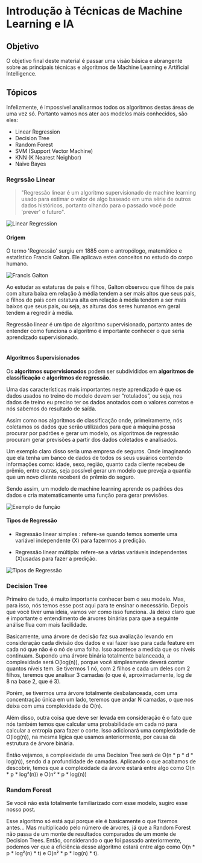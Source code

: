 # Introdução à Técnicas de Machine Learning e IA

## Objetivo

O objetivo final deste material é passar uma visão básica e abrangente sobre as principais técnicas e algoritmos de Machine Learning e Artificial Intelligence.

## Tópicos

Infelizmente, é impossível analisarmos todos os algoritmos destas áreas de uma vez só. Portanto vamos nos ater aos modelos mais conhecidos, são eles:

- Linear Regression
- Decision Tree
- Random Forest
- SVM (Support Vector Machine)
- KNN (K Nearest Neighbor)
- Naive Bayes

### Regrssão Linear

>"Regressão linear é um algoritmo supervisionado de machine learning usado para estimar o valor de algo baseado em uma série de outros dados históricos, portanto olhando para o passado você pode 'prever' o futuro".

![Linear Regression](https://miro.medium.com/max/1400/1*JplJixyQxHTRwQvqP7eDrQ.gif)
#### Origem

O termo 'Regressão' surgiu em 1885 com o antropólogo, matemático e estatístico Francis Galton. Ele aplicava estes conceitos no estudo do corpo humano.

![Francis Galton](https://miro.medium.com/max/386/0*2dl-pJMeOc0F-A5R)

Ao estudar as estaturas de pais e filhos, Galton observou que filhos de pais com altura baixa em relação à média tendem a ser mais altos que seus pais, e filhos de pais com estatura alta em relação à média tendem a ser mais baixos que seus pais, ou seja, as alturas dos seres humanos em geral tendem a regredir à média.

Regressão linear é um tipo de algoritmo supervisionado, portanto antes de entender como funciona o algoritmo é importante conhecer o que seria aprendizado supervisionado.
</br>
</br>

#### Algoritmos Supervisionados

Os **algoritmos supervisionados** podem ser subdivididos em **algoritmos de classificação** e **algoritmos de regressão**.

Uma das características mais importantes neste aprendizado é que os dados usados no treino do modelo devem ser “rotulados”, ou seja, nos dados de treino eu preciso ter os dados anotados com o valores corretos e nós sabemos do resultado de saída.

Assim como nos algoritmos de classificação onde, primeiramente, nós coletamos os dados que serão utilizados para que a máquina possa procurar por padrões e gerar um modelo, os algoritmos de regressão procuram gerar previsões a partir dos dados coletados e analisados.

Um exemplo claro disso seria uma empresa de seguros. Onde imaginando que ela tenha um banco de dados de todos os seus usuários contendo informações como: idade, sexo, região, quanto cada cliente recebeu de prêmio, entre outras, seja possível gerar um modelo que preveja a quantia que um novo cliente receberá de prêmio do seguro.

Sendo assim, um modelo de machine learning aprende os padrões dos dados e cria matematicamente uma função para gerar previsões.

![Exemplo de função](https://miro.medium.com/max/1288/0*yylfN9osCM_tKhw_)
</br>

#### Tipos de Regressão

- Regressão linear simples : refere-se quando temos somente uma variável independente (X) para fazermos a predição.

- Regressão linear múltipla: refere-se a várias variáveis independentes (X)usadas para fazer a predição.

![Tipos de Regressão](https://miro.medium.com/max/1400/1*kYeEvedeSMcI2ppvLSDaKw.png)

### Decision Tree

Primeiro de tudo, é muito importante conhecer bem o seu modelo. Mas, para isso, nós temos esse post aqui para te ensinar o necessário. Depois que você tiver uma ideia, vamos ver como isso funciona. Já deixo claro que é importante o entendimento de árvores binárias para que a seguinte análise flua com mais facilidade.

Basicamente, uma árvore de decisão faz sua avaliação levando em consideração cada divisão dos dados e vai fazer isso para cada feature em cada nó que não é o nó de uma folha. Isso acontece a medida que os níveis continuam. Supondo uma árvore binária totalmente balanceada, a complexidade será O(log(n)), porque você simplesmente deverá contar quantos níveis tem. Se tivermos 1 nó, com 2 filhos e cada um deles com 2 filhos, teremos que analisar 3 camadas (o que é, aproximadamente, log de 8 na base 2, que é 3).

Porém, se tivermos uma árvore totalmente desbalanceada, com uma concentração única em um lado, teremos que andar N camadas, o que nos deixa com uma complexidade de O(n).

Além disso, outra coisa que deve ser levada em consideração é o fato que nós também temos que calcular uma probabilidade em cada nó para calcular a entropia para fazer o corte. Isso adicionará uma complexidade de O(log(n)), na mesma lígica que usamos anteriormente, por causa da estrutura de árvore binária.

Então vejamos, a complexidade de uma Decision Tree será de O(n * p * d * log(n)), sendo d a profundidade de camadas. Aplicando o que acabamos de descobrir, temos que a complexidade da árvore estará entre algo como O(n * p * log²(n)) e O(n² * p * log(n))

### Random Forest

Se você não está totalmente familiarizado com esse modelo, sugiro esse nosso post.

Esse algoritmo só está aqui porque ele é basicamente o que fizemos antes… Mas multiplicado pelo número de árvores, já que a Random Forest não passa de um monte de resultados comparados de um monte de Decision Trees. Então, considerando o que foi passado anteriormente, podemos ver que a eficiência desse algoritmo estará entre algo como O(n * p * log²(n) * t) e O(n² * p * log(n) * t).